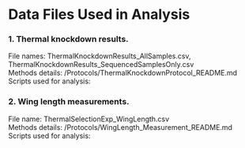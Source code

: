 # Data Files Used in Analysis #

### 1. Thermal knockdown results. ### 
File names: ThermalKnockdownResults_AllSamples.csv,   
ThermalKnockdownResults_SequencedSamplesOnly.csv <br/>
Methods details: /Protocols/ThermalKnockdownProtocol_README.md <br/>
Scripts used for analysis:

### 2. Wing length measurements. ### 
File name: ThermalSelectionExp_WingLength.csv <br/>
Methods details: /Protocols/WingLength_Measurement_README.md <br/>
Scripts used for analysis:
